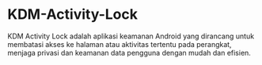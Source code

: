 # KDM-Activity-Lock
KDM Activity Lock adalah aplikasi keamanan Android yang dirancang untuk membatasi akses ke halaman atau aktivitas tertentu pada perangkat, menjaga privasi dan keamanan data pengguna dengan mudah dan efisien.
